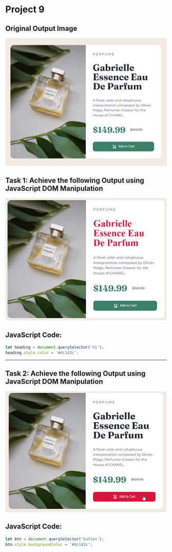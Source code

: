 # Project 9

## Original Output Image

![Original Output Image](./ass9.1-before.png)

## Task 1: Achieve the following Output using JavaScript DOM Manipulation

![Task 1 Image](./ass9.1-after.png)

## JavaScript Code:

```js
let heading = document.querySelector('h1');
heading.style.color = '#dc143c';
```

---

## Task 2: Achieve the following Output using JavaScript DOM Manipulation

![Task 2 Image](./ass9.2-after.png)

## JavaScript Code:

```js
let btn = document.querySelector('button');
btn.style.backgroundColor = '#dc143c';
```
